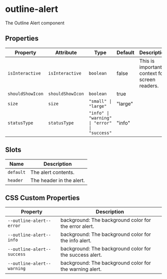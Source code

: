# outline-alert

The Outline Alert component

## Properties

| Property         | Attribute        | Type                                          | Default | Description                                   |
|------------------|------------------|-----------------------------------------------|---------|-----------------------------------------------|
| `isInteractive`  | `isInteractive`  | `boolean`                                     | false   | This is important context for screen readers. |
| `shouldShowIcon` | `shouldShowIcon` | `boolean`                                     | true    |                                               |
| `size`           | `size`           | `"small" \| "large"`                          | "large" |                                               |
| `statusType`     | `statusType`     | `"info" \| "warning" \| "error" \| "success"` | "info"  |                                               |

## Slots

| Name      | Description              |
|-----------|--------------------------|
| `default` | The alert contents.      |
| `header`  | The header in the alert. |

## CSS Custom Properties

| Property                   | Description                                      |
|----------------------------|--------------------------------------------------|
| `--outline-alert--error`   | background: The background color for the error alert. |
| `--outline-alert--info`    | background: The background color for the info alert. |
| `--outline-alert--success` | background: The background color for the success alert. |
| `--outline-alert--warning` | background: The background color for the warning alert. |
